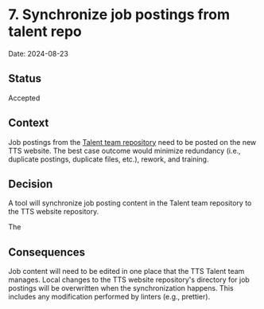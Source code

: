 # 7. Synchronize job postings from talent repo

Date: 2024-08-23

## Status

Accepted

## Context

Job postings from the
[Talent team repository](https://github.com/18F/join.tts.gsa.gov) need to
be posted on the new TTS website.  The best case outcome would minimize
redundancy (i.e., duplicate postings, duplicate files, etc.), rework,
and training.

## Decision

A tool will synchronize job posting content in the Talent team repository
to the TTS website repository.

The 

## Consequences

Job content will need to be edited in one place that the TTS Talent
team manages.  Local changes to the TTS website repository's directory
for job postings will be overwritten when the synchronization
happens.  This includes any modification performed by linters
(e.g., prettier).
